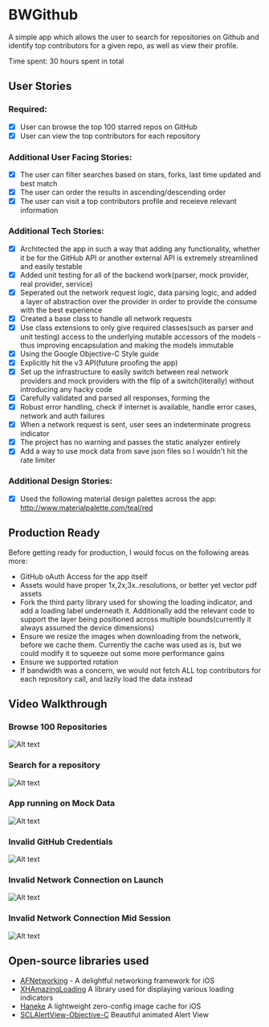 # BWGithub
A simple app which allows the user to search for repositories on Github and identify top contributors for a given repo, as well as view their profile.

Time spent: 30 hours spent in total

## User Stories

### Required:
- [x] User can browse the top 100 starred repos on GitHub
- [x] User can view the top contributors for each repository

### Additional User Facing Stories:
- [x] The user can filter searches based on stars, forks, last time updated and best match
- [x] The user can order the results in ascending/descending order
- [x] The user can visit a top contributors profile and receieve relevant information

### Additional Tech Stories:
- [x] Architected the app in such a way that adding any functionality, whether it be for the GitHub API or another external 
      API is extremely streamlined and easily testable
- [x] Added unit testing for all of the backend work(parser, mock provider, real provider, service)
- [x] Seperated out the network request logic, data parsing logic, and added a layer of abstraction over the provider in
      order to provide the consume with the best experience
- [x] Created a base class to handle all network requests
- [x] Use class extensions to only give required classes(such as parser and unit testing) access to the underlying mutable 
      accessors of the models - thus improving encapsulation and making the models immutable
- [x] Using the Google Objective-C Style guide
- [x] Explicitly hit the v3 API(future proofing the app)
- [x] Set up the infrastructure to easily switch between real network providers and mock providers with the flip of a switch(literally)       without introducing any hacky code
- [x] Carefully validated and parsed all responses, forming the 
- [x] Robust error handling, check if internet is available, handle error cases, network and auth failures
- [x] When a network request is sent, user sees an indeterminate progress indicator 
- [x] The project has no warning and passes the static analyzer entirely
- [x] Add a way to use mock data from save json files so I wouldn't hit the rate limiter

### Additional Design Stories:
- [x] Used the following material design palettes across the app: http://www.materialpalette.com/teal/red

## Production Ready
Before getting ready for production, I would focus on the following areas more:
 * GitHub oAuth Access for the app itself
 * Assets would have proper 1x,2x,3x..resolutions, or better yet vector pdf assets
 * Fork the third party library used for showing the loading indicator, and add a loading label underneath it. Additionally
   add the relevant code to support the layer being positioned across multiple bounds(currently it always assumed the device dimensions)
* Ensure we resize the images when downloading from the network, before we cache them. Currently the cache was used as is,
  but we could modify it to squeeze out some more performance gains
* Ensure we supported rotation
* If bandwidth was a concern, we would not fetch ALL top contributors for each repository call, and lazily load the data instead

## Video Walkthrough 

### Browse 100 Repositories
![Alt text](/Demo/app_browse_100.gif)

### Search for a repository
![Alt text](/Demo/app_search.gif)

### App running on Mock Data
![Alt text](/Demo/app_mock_data.gif)

### Invalid GitHub Credentials
![Alt text](/Demo/app_handle_invalid_credentials.gif)

### Invalid Network Connection on Launch
![Alt text](/Demo/app_no_internet_connection_launch.gif)

### Invalid Network Connection Mid Session
![Alt text](/Demo/app_no_internet_connection_middle.gif)

## Open-source libraries used

- [AFNetworking](https://github.com/AFNetworking/AFNetworking) - A delightful networking framework for iOS
- [XHAmazingLoading](https://github.com/xhzengAIB/XHAmazingLoading) A library used for displaying various loading indicators
- [Haneke](https://github.com/Haneke/Haneke) A lightweight zero-config image cache for iOS
- [SCLAlertView-Objective-C](https://github.com/dogo/SCLAlertView) Beautiful animated Alert View


